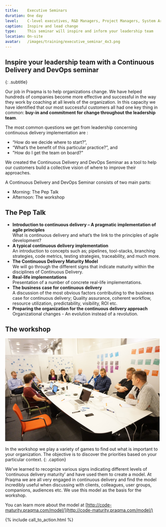 ```yaml
---
title:    Executive Seminars
duration: One day
level:    C-level executives, R&D Managers, Project Managers, System Architects, and Test-, Build- & Configuration Managers and senior technologists
caption:  Inspire and lead change
type:     This seminar will inspire and inform your leadership team
location: On-site
avatar:   /images/training/executive_seminar_4x3.png
---
```


## Inspire your leadership team with a Continuous Delivery and DevOps seminar
{: .subtitle}

Our job in Praqma is to help organizations change.  We have helped hundreds of companies become more effective and successful in the way they work by coaching at all levels of the organization.  In this capacity we have identified that our most successful customers all had one key thing in common: **buy-in and commitment for change throughout the leadership team**.

The most common questions we get from leadership concerning continuous delivery implementation are :

 - “How do we decide where to start?”,
 - “What’s the benefit of this particular practice?”, and
 - "How do I get the team on board?"



We created the Continuous Delivery and DevOps Seminar as a tool to help our customers  build a collective vision of where to improve their approaches.

A Continuous Delivery and DevOps Seminar consists of two main parts:

* Morning: The Pep Talk
* Afternoon: The workshop

## The Pep Talk

 - **Introduction to continuous delivery – A pragmatic implementation of agile principles** <br> What is continuous delivery and what’s the link to the principles of agile development?
 - **A typical continuous delivery implementation** <br>
An introduction to concepts such as; pipelines, tool-stacks, branching strategies, code metrics, testing strategies, traceability, and much more.
 - **The Continuous Delivery Maturity Model** <br>
We will go through the different signs that indicate maturity within the disciplines of Continuous Delivery.
 - **Real-life implementations** <br>
Presentation of a number of concrete real-life implementations.
 - **The business case for continuous delivery** <br>
A discussion of the most obvious factors contributing to the business case for continuous delivery; Quality assurance, coherent workflow, resource utilization, predictability, visibility, ROI etc.
 - **Preparing the organization for the continuous delivery approach** <br>
Organizational changes - An evolution instead of a revolution.

## The workshop
<img src="/images/services/assessment.JPG" alt="The workshop" style="width: 500px;"/>

In the workshop we play a variety of games to find out what is important to your organization.  The objective is to discover the priorities based on your particular context.
{: .caption}

We’ve learned to recognize various signs indicating different levels of ‘continuous delivery maturity’ and have used them to create a model.
At Praqma we are all very engaged in continuous delivery and find the model incredibly useful when discussing with clients, colleagues, user groups, companions, audiences etc.  We use this model as the basis for the workshop.

You can learn more about the model at [http://code-maturity.praqma.com/model/](http://code-maturity.praqma.com/model/)

{% include call_to_action.html %}
